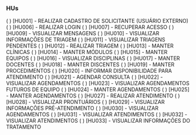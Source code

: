 ### HUs

( ) [HU001] - REALIZAR CADASTRO DE SOLICITANTE (USUÁRIO EXTERNO)
( ) [HU006] - REALIZAR LOGIN
( ) [HU007] - RECUPERAR ACESSO
( ) [HU009] - VISUALIZAR MENSAGENS
( ) [HU010] - VISUALIZAR INFORMAÇÕES DE TRIAGEM
( ) [HU011] - VISUALIZAR TRIAGENS PENDENTES
( ) [HU012] - REALIZAR TRIAGEM
( ) [HU013] - MANTER CLÍNICAS
( ) [HU014] - MANTER MÓDULOS
( ) [HU015] - MANTER EQUIPOS
( ) [HU016] - VISUALIZAR DISCIPLINAS
( ) [HU017] - MANTER DOCENTES
( ) [HU018] - MANTER DISCENTES
( ) [HU019] - MANTER PROCEDIMENTOS
( ) [HU020] - INFORMAR DISPONIBILIDADE PARA ATENDIMENTO
( ) [HU021] - AGENDAR CONSULTA
( ) [HU022] - VISUALIZAR AGENDAMENTOS
( ) [HU023] - VISUALIZAR AGENDAMENTOS FUTUROS DE EQUIPO
( ) [HU024] - MANTER AGENDAMENTOS
( ) [HU025] - MANTER AGENDAMENTOS
( ) [HU027] - REALIZAR ATENDIMENTO 
( ) [HU028] - VISUALIZAR PRONTUÁRIOS
( ) [HU029] - VISUALIZAR INFORMAÇÕES PRÉ-ATENDIMENTO
( ) [HU030] - VISUALIZAR AGENDAMENTOS
( ) [HU031] - VISUALIZAR ATENDIMENTOS
( ) [HU032] - VISUALIZAR ATENDIMENTOS
( ) [HU033] - VISUALIZAR INFORMAÇÕES DO TRATAMENTO